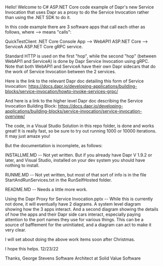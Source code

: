 Hello!  Welcome to C# ASP.NET Core code example of Dapr's new Service Invocation that uses Dapr as a proxy to do the Service Invocation rather than using the .NET SDK to do it.

In this code example there are 3 software apps that call each other as follows, where --> means "calls":   

  QuickTestClient .NET Core Console App --> WebAPI1 ASP.NET Core --> ServiceA ASP.NET Core gRPC service.
  
Standard HTTP is used on the first "hop", while the second "hop" (between WebAPI1 and ServiceA) is done by Dapr Service Invocation using gRPC.  Note that both WebAPI1 and ServiceA have their own Dapr sidecars that do the work of Service Invocation between the 2 services.

Here is the link to the relevant Dapr doc detailing this form of Service Invocation: https://docs.dapr.io/developing-applications/building-blocks/service-invocation/howto-invoke-services-grpc/  

And here is a link to the higher level Dapr doc describing the Service Invocation Building Block: https://docs.dapr.io/developing-applications/building-blocks/service-invocation/service-invocation-overview/

The code, in a Visual Studio Solution in this repo folder, is done and works great!  It is really fast, so be sure to try out running 1000 or 10000 iterations.  It may just amaze you!  


But the documentation is incomplete, as follows:

INSTALLME.MD  -- Not yet written.  But if you already have Dapr V 1.9.2 or later, and Visual Studio, installed on your dev system you should have nothing to install.

RUNME.MD -- Not yet written, but most of that sort of info is in the file StartAndRunServices.txt in the RunSelfHosted folder.

README.MD -- Needs a little more work.

Using the Dapr Proxy for Service Invocation.pptx -- While this is currently not done, it will eventually have 2 diagrams.  A system level diagram showing how the 3 apps interact.  And a second diagram showing the details of how the apps and their Dapr side cars interact, especially paying attention to the port names they use for various things.  This can be a source of bafflement for the uninitiated, and a diagram can act to make it very clear.

I will set about doing the above work items soon after Christmas.

I hope this helps. 12/23/22

Thanks, 
George Stevens
Software Architect at Solid Value Software
